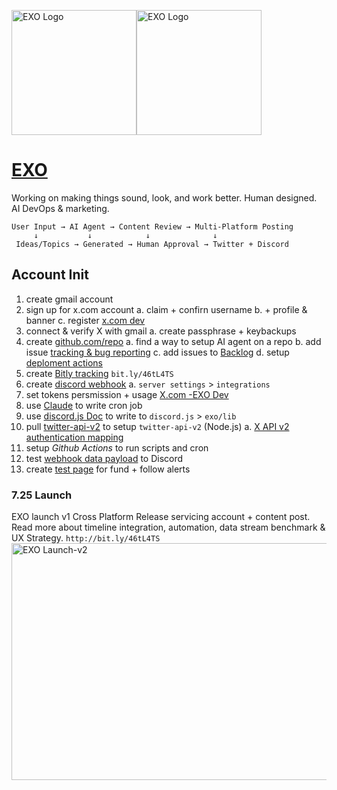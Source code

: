 
<img title="EXO Logo" alt="EXO Logo" style="display:inline;width:200px;height:200px;" src="https://pbs.twimg.com/profile_images/1948746849994584064/iqWWKOvc_400x400.jpg"><img title="EXO Logo" alt="EXO Logo" style="display:inline;width:auto;height:200px;" src="https://pbs.twimg.com/profile_banners/1948686367573291008/1753445934/1500x500">
# [EXO](https://x.com/ecco_exo)
Working on making things sound, look, and work better. Human designed. AI DevOps & marketing.
```
User Input → AI Agent → Content Review → Multi-Platform Posting
     ↓           ↓            ↓              ↓
 Ideas/Topics → Generated → Human Approval → Twitter + Discord
```   
## Account Init
1. create gmail account
2. sign up for x.com account
   a. claim + confirn username
   b. + profile & banner
   c. register [x.com dev](https://developer.x.com/en/portal/projects/1948798860660260864/apps/31259049/keys)
3. connect & verify X with gmail
   a. create passphrase + keybackups
5. create [github.com/repo](https://github.com/joeldom/exo)
   a. find a way to setup AI agent on a repo
   b. add issue [tracking & bug reporting](https://github.com/users/joeldom/projects/9)
   c. add issues to [Backlog](https://github.com/users/joeldom/projects/9)
   d. setup [deploment actions](https://github.com/joeldom/EXO/actions/new)
7. create [Bitly tracking](bit.ly/46tL4TS) `bit.ly/46tL4TS`
8. create [discord webhook](https://discohook.org/)
   a. `server settings` > `integrations`
9. set tokens persmission + usage [X.com -EXO Dev](https://developer.x.com/en/portal/projects/1948798860660260864/apps)
10. use [Claude](https://claude.ai) to write cron job
11. use [discord.js Doc](https://discord.js.org/) to write to `discord.js` > `exo/lib`
12. pull [twitter-api-v2](https://www.npmjs.com/package/twitter-api-v2) to setup `twitter-api-v2` (Node.js)
    a. [X API v2 authentication mapping](https://docs.x.com/fundamentals/authentication/guides/v2-authentication-mapping)
13. setup *Github Actions* to run scripts and cron
14. test [webhook data payload](https://discord.com/developers/docs/resources/webhook) to Discord
15. create [test page](https://www.gitkraken.com/pricing?source=gitkraken) for fund + follow alerts

### 7.25 Launch
EXO launch v1 Cross Platform Release servicing account + content post. Read more about timeline integration, automation, data stream benchmark & UX Strategy. `http://bit.ly/46tL4TS`
<img width="679" height="379" alt="EXO Launch-v2" src="https://github.com/user-attachments/assets/aea33a9d-733b-4242-8dd3-4094c80972cc" />

<!-- ### refs -->
<!-- <img width="1920" height="1080" alt="image" src="https://github.com/user-attachments/assets/f983bdb8-c5af-4b46-bc4b-e82f9c4f7bb6" /> -->

<!-- ![AKIRA-Comparison-Footage_004](https://github.com/user-attachments/assets/8a230993-3a84-4bc0-b280-c1e24ca65fc6)-->
<!-- ![AKIRA-Comparison-Footage_002](https://github.com/user-attachments/assets/355866b8-34ef-40a4-9533-d7a5e438a107)-->
<!-- ![AKIRA-Comparison-Footage_002](https://github.com/user-attachments/assets/355866b8-34ef-40a4-9533-d7a5e438a107)-->

<!-- ![7_be2ff446-a89a-4092-afce-7dc41f97b435](https://github.com/user-attachments/assets/f62c22f2-b81a-4488-92c2-46bcbe0ab1fa)-->

<!-- ![1_7a7fdfdd-8b70-4261-bda3-809c4e8571fd](https://github.com/user-attachments/assets/9ef54586-1b3e-4366-a03d-51b60d3293a9)-->

<!-- ![F_R77WGWwAANZ9K](https://github.com/user-attachments/assets/32821048-077b-4be1-844b-bfdb1a05e435)-->

<!-- ![513385079_18513251422025529_3357303030026765645_n](https://github.com/user-attachments/assets/8f0dbda1-eec4-46e6-922e-c8b1cc7ed46a)-->

<!-- ![27280-1515191364](https://github.com/user-attachments/assets/f26e95ae-9fb6-44f4-986f-c8dc267c6a28)-->

